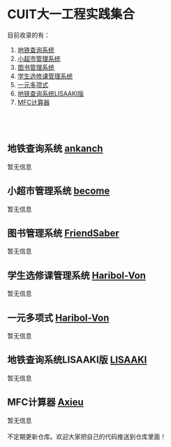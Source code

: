 # CUIT大一工程实践集合
目前收录的有：
1. [地铁查询系统](https://github.com/BecomingProgrammer/allprojectoffirst/tree/master/%E5%9C%B0%E9%93%81%E6%9F%A5%E8%AF%A2%E7%B3%BB%E7%BB%9F)
2. [小超市管理系统](https://github.com/BecomingProgrammer/allprojectoffirst/tree/master/%E5%B0%8F%E8%B6%85%E5%B8%82%E7%AE%A1%E7%90%86%E7%B3%BB%E7%BB%9F)
3. [图书管理系统](https://github.com/BecomingProgrammer/allprojectoffirst/tree/master/%E5%9B%BE%E4%B9%A6%E7%AE%A1%E7%90%86%E7%B3%BB%E7%BB%9F)
4. [学生选修课管理系统](https://github.com/BecomingProgrammer/allprojectoffirst/tree/master/%E5%AD%A6%E7%94%9F%E9%80%89%E4%BF%AE%E8%AF%BE%E7%AE%A1%E7%90%86%E7%B3%BB%E7%BB%9F)
5. [一元多项式](https://github.com/BecomingProgrammer/allprojectoffirst/tree/master/%E4%B8%80%E5%85%83%E5%A4%9A%E9%A1%B9%E5%BC%8F)
6. [地铁查询系统LISAAKI版](https://github.com/BecomingProgrammer/allprojectoffirst/tree/master/%E5%9C%B0%E9%93%81%E6%9F%A5%E8%AF%A2%E7%B3%BB%E7%BB%9FLISAAKI%E7%89%88)
7. [MFC计算器](https://github.com/BecomingProgrammer/allprojectoffirst/tree/master/MFC%E8%AE%A1%E7%AE%97%E5%99%A8)
<br></br>
<br></br>
## 地铁查询系统 [ankanch](https://github.com/ankanch)
暂无信息

## 小超市管理系统 [become](https://github.com/BecomingProgrammer)
暂无信息

## 图书管理系统 [FriendSaber](https://github.com/FriendSaber)
暂无信息

## 学生选修课管理系统 [Haribol-Von](https://github.com/Haribol-Von)
暂无信息

## 一元多项式 [Haribol-Von](https://github.com/Haribol-Von)
暂无信息

## 地铁查询系统LISAAKI版 [LISAAKI](https://github.com/LISAAKI)
暂无信息

## MFC计算器 [Axieu](https://github.com/Axieu)
暂无信息
<br></br>
不定期更新仓库。欢迎大家把自己的代码推送到仓库里面！